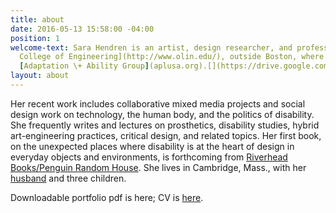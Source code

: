 ```yaml
---
title: about
date: 2016-05-13 15:58:00 -04:00
position: 1
welcome-text: Sara Hendren is an artist, design researcher, and professor at [Olin
  College of Engineering](http://www.olin.edu/), outside Boston, where she runs the
  [Adaptation \+ Ability Group](aplusa.org).[](https://drive.google.com/file/d/0B59TJ2hc29NFVDRTTklpcThMTkk/view?usp=sharing)
layout: about
---
```


Her recent work includes collaborative mixed media projects and social design work on technology, the human body, and the politics of disability. She frequently writes and lectures on prosthetics, disability studies, hybrid art-engineering practices, critical design, and related topics. Her first book, on the unexpected places where disability is at the heart of design in everyday objects and environments, is forthcoming from [Riverhead Books/Penguin Random House](http://www.penguin.com/meet/publishers/riverhead/?ref=2B4575AB81AF). She lives in Cambridge, Mass., with her [husband](http://www.brianfunck.com/) and three children.

Downloadable portfolio pdf is here; CV is [here](https://drive.google.com/file/d/0B59TJ2hc29NFTTVmX0Q5R05ZZWs/view?usp=sharing).

